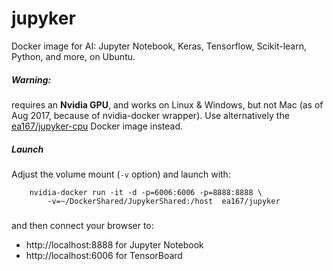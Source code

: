 # jupyker
Docker image for AI: Jupyter Notebook, Keras, Tensorflow, Scikit-learn, Python, and more, on Ubuntu.

##### Warning:
requires an __Nvidia GPU__, and works on Linux & Windows, but not Mac (as of Aug 2017, because of nvidia-docker wrapper). Use alternatively the [ea167/jupyker-cpu](https://hub.docker.com/r/ea167/jupyker-cpu) Docker image instead.


##### Launch
Adjust the volume mount (`-v` option) and launch with:

```
    nvidia-docker run -it -d -p=6006:6006 -p=8888:8888 \
        -v=~/DockerShared/JupykerShared:/host  ea167/jupyker
```

###  

and then connect your browser to:
* http://localhost:8888 for Jupyter Notebook
* http://localhost:6006 for TensorBoard
